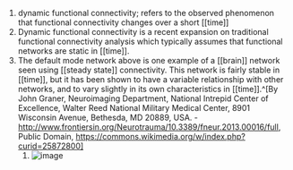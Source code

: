 1. dynamic functional connectivity; refers to the observed phenomenon that functional connectivity changes over a short [[time]]
2. Dynamic functional connectivity is a recent expansion on traditional functional connectivity analysis which typically assumes that functional networks are static in [[time]].
3. The default mode network above is one example of a [[brain]] network seen using [[steady state]] connectivity. This network is fairly stable in [[time]], but it has been shown to have a variable relationship with other networks, and to vary slightly in its own characteristics in [[time]].^[By John Graner, Neuroimaging Department, National Intrepid Center of Excellence, Walter Reed National Military Medical Center, 8901 Wisconsin Avenue, Bethesda, MD 20889, USA. - http://www.frontiersin.org/Neurotrauma/10.3389/fneur.2013.00016/full, Public Domain, https://commons.wikimedia.org/w/index.php?curid=25872800]
	1. ![image](https://upload.wikimedia.org/wikipedia/commons/thumb/9/9a/Default_mode_network-WRNMMC.jpg/640px-Default_mode_network-WRNMMC.jpg)